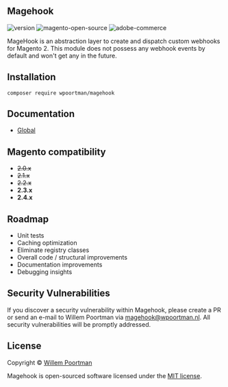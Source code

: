 ## Magehook
![version](https://img.shields.io/badge/Version-1.0.2-blue)
![magento-open-source](https://img.shields.io/badge/Magento_Open_Source-2.4.x-orange)
![adobe-commerce](https://img.shields.io/badge/Adobe_Commerce-2.4.x-red)

MageHook is an abstraction layer to create and dispatch custom webhooks for Magento 2. This module does not
possess any webhook events by default and won't get any in the future.

## Installation
```
composer require wpoortman/magehook
```

## Documentation
- [Global](https://docs.magehook.com)

## Magento compatibility
- ~~2.0.x~~
- ~~2.1.x~~
- ~~2.2.x~~
- **2.3.x**
- **2.4.x**

## Roadmap
- Unit tests
- Caching optimization
- Eliminate registry classes
- Overall code / structural improvements
- Documentation improvements
- Debugging insights

## Security Vulnerabilities
If you discover a security vulnerability within Magehook, please create a PR or send an e-mail to Willem Poortman via
[magehook@wpoortman.nl](mailto:magehook@wpoortman.nl). All security vulnerabilities will be promptly addressed.

## License
Copyright © [Willem Poortman](https://github.com/wpoortman)

Magehook is open-sourced software licensed under the [MIT license](LICENSE.md).
